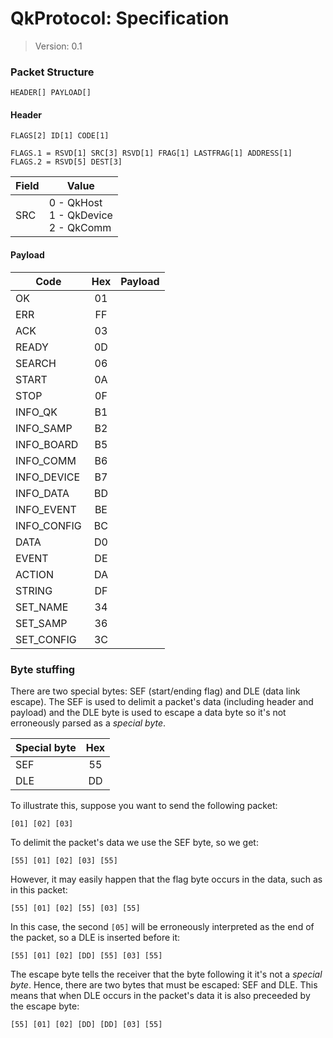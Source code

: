 
QkProtocol: Specification
====

> Version: 0.1



### Packet Structure

```
HEADER[] PAYLOAD[]
```

#### Header


```
FLAGS[2] ID[1] CODE[1]
```

```
FLAGS.1 = RSVD[1] SRC[3] RSVD[1] FRAG[1] LASTFRAG[1] ADDRESS[1]
FLAGS.2 = RSVD[5] DEST[3]
```

| Field | Value      |
|-------|------------|
| SRC   |  0 - QkHost<br>1 - QkDevice<br>2 - QkComm |


 #### Payload

 
| Code        | Hex | Payload |
|-------------|:---:|---------|
| OK          |  01 |         |
| ERR         |  FF |         |
| ACK         |  03 |         |
| READY       |  0D |         |
| SEARCH      |  06 |         |
| START       |  0A |         |
| STOP        |  0F |         |
| INFO_QK     |  B1 |         |
| INFO_SAMP   |  B2 |         |
| INFO_BOARD  |  B5 |         |
| INFO_COMM   |  B6 |         |
| INFO_DEVICE |  B7 |         |
| INFO_DATA   |  BD |         |
| INFO_EVENT  |  BE |         |
| INFO_CONFIG |  BC |         |
| DATA        |  D0 |         |
| EVENT       |  DE |         |
| ACTION      |  DA |         |
| STRING      |  DF |         |
| SET_NAME    |  34 |         |
| SET_SAMP    |  36 |         |
| SET_CONFIG  |  3C |         |


### Byte stuffing
There are two special bytes: SEF (start/ending flag) and DLE (data link escape). The SEF is used to delimit a packet's data (including header and payload) and the DLE byte is used to escape a data byte so it's not erroneously parsed as a *special byte*.  

| Special byte | Hex |
|--------------|:---:|
| SEF          |  55 |
| DLE          |  DD |

To illustrate this, suppose you want to send the following packet:

```
[01] [02] [03]
```
To delimit the packet's data we use the SEF byte, so we get:

```
[55] [01] [02] [03] [55]
```

However, it may easily happen that the flag byte occurs in the data, such as in this packet:

```
[55] [01] [02] [55] [03] [55]
```

In this case, the second ``[05]`` will be erroneously interpreted as the end of the packet, so a DLE is inserted before it:

```
[55] [01] [02] [DD] [55] [03] [55]
```

The escape byte tells the receiver that the byte following it it's not a *special byte*. Hence, there are two bytes that must be escaped: SEF and DLE. This means that when DLE occurs in the packet's data it is also preceeded by the escape byte:

```
[55] [01] [02] [DD] [DD] [03] [55]
```


